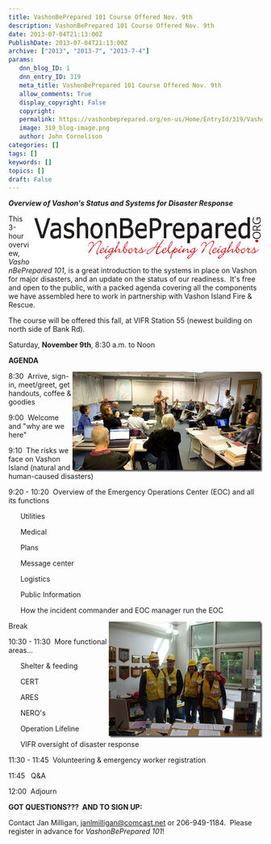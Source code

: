 ```yaml
---
title: VashonBePrepared 101 Course Offered Nov. 9th
description: VashonBePrepared 101 Course Offered Nov. 9th
date: 2013-07-04T21:13:00Z
PublishDate: 2013-07-04T21:13:00Z
archive: ["2013", "2013-7", "2013-7-4"]
params:
   dnn_blog_ID: 1
   dnn_entry_ID: 319
   meta_title: VashonBePrepared 101 Course Offered Nov. 9th
   allow_comments: True
   display_copyright: False
   copyright: 
   permalink: https://vashonbeprepared.org/en-us/Home/EntryId/319/VashonBePrepared-101-Course-Offered-Nov-9th
   image: 319_blog-image.png
   author: John Cornelison
categories: []
tags: []
keywords: []
topics: []
draft: False
---
```


<p><strong><em>Overview of Vashon's Status and Systems for Disaster Response</em></strong></p>  <p><a href="/images/dnnBlog/1/319/Windows-Live-Writer-bd9282232a11_C53B-VashonBePrepared.org-nhn-tr.100x469_2.gif"><img title="VashonBePrepared.org-nhn-tr.100x469" style="border-left-width: 0px; border-right-width: 0px; background-image: none; border-bottom-width: 0px; float: right; padding-top: 0px; padding-left: 0px; display: inline; padding-right: 0px; border-top-width: 0px" border="0" alt="VashonBePrepared.org-nhn-tr.100x469" align="right" src="/images/dnnBlog/1/319/Windows-Live-Writer-bd9282232a11_C53B-VashonBePrepared.org-nhn-tr.100x469_thumb.gif" width="461" height="98" /></a>This 3-hour overview, <em>VashonBePrepared 101</em>, is a great introduction to the systems in place on Vashon for major disasters, and an update on the status of our readiness.&#160; It's free and open to the public, with a packed agenda covering all the components we have assembled here to work in partnership with Vashon Island Fire &amp; Rescue. </p>  <p>The course will be offered this fall, at VIFR Station 55 (newest building on north side of Bank Rd).</p>  <p>Saturday, <strong>November 9th</strong>, 8:30 a.m. to Noon </p>  <p><strong>AGENDA</strong></p>  <p><a href="/images/dnnBlog/1/319/Windows-Live-Writer-bd9282232a11_C53B-ff_1283044_2.jpg"><img title="ff_1283044" style="border-left-width: 0px; border-right-width: 0px; background-image: none; border-bottom-width: 0px; float: right; padding-top: 0px; padding-left: 0px; display: inline; padding-right: 0px; border-top-width: 0px" border="0" alt="ff_1283044" align="right" src="/images/dnnBlog/1/319/Windows-Live-Writer-bd9282232a11_C53B-ff_1283044_thumb.jpg" width="377" height="198" /></a>8:30&#160; Arrive, sign-in, meet/greet, get handouts, coffee &amp; goodies</p>  <p>9:00&#160; Welcome and &quot;why are we here&quot;</p>  <p>9:10&#160; The risks we face on Vashon Island (natural and human-caused disasters)</p>  <p>9:20 - 10:20&#160; Overview of the Emergency Operations Center (EOC) and all its functions</p>  <p>&#160;&#160;&#160;&#160;&#160; Utilities </p>  <p>&#160;&#160;&#160;&#160;&#160; Medical</p>  <p>&#160;&#160;&#160;&#160;&#160; Plans</p>  <p>&#160;&#160;&#160;&#160;&#160; Message center</p>  <p>&#160;&#160;&#160;&#160;&#160; Logistics</p>  <p>&#160;&#160;&#160;&#160;&#160; Public Information</p>  <p>&#160;&#160;&#160;&#160;&#160; How the incident commander and EOC manager run the EOC </p>  <p><a href="/images/dnnBlog/1/319/Windows-Live-Writer-bd9282232a11_C53B-DSCF3763.jpg"><img title="DSCF3763" style="border-left-width: 0px; border-right-width: 0px; background-image: none; border-bottom-width: 0px; float: right; padding-top: 0px; padding-left: 0px; display: inline; padding-right: 0px; border-top-width: 0px" border="0" alt="DSCF3763" align="right" src="/images/dnnBlog/1/319/Windows-Live-Writer-bd9282232a11_C53B-DSCF3763_thumb.jpg" width="305" height="230" /></a>Break</p>  <p>10:30 - 11:30&#160; More functional areas...</p>  <p>&#160;&#160;&#160;&#160;&#160; Shelter &amp; feeding</p>  <p>&#160;&#160;&#160;&#160;&#160; CERT</p>  <p>&#160;&#160;&#160;&#160;&#160; ARES</p>  <p>&#160;&#160;&#160;&#160;&#160; NERO's</p>  <p>&#160;&#160;&#160;&#160;&#160; Operation Lifeline</p>  <p>&#160;&#160;&#160;&#160;&#160; VIFR oversight of disaster response</p>  <p>11:30 - 11:45&#160; Volunteering &amp; emergency worker registration</p>  <p>11:45&#160;&#160; Q&amp;A</p>  <p>12:00&#160; Adjourn</p>  <p><strong>GOT QUESTIONS???&#160; AND TO SIGN UP:</strong></p>  <p>Contact Jan Milligan, <a href="mailto:janlmilligan@comcast.net">janlmilligan@comcast.net</a> or 206-949-1184.&#160; Please register in advance for <em>VashonBePrepared 101</em>!</p>
